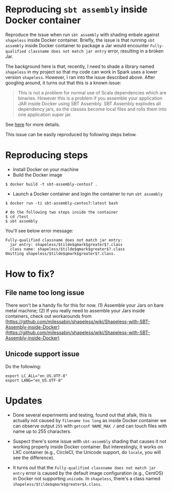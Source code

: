 # Reproducing `sbt assembly` inside Docker container

Reproduce the issue when run `sbt assembly` with shading enbale against `shapeless` inside Docker
container. Briefly, the issue is that running `sbt assembly` inside Docker container to package a
Jar would encounter `Fully-qualified classname does not match jar entry` error, resulting in a broken Jar.

The background here is that, recently, I need to shade a library named `shapeless` in my project so
that my code can work in Spark uses a lower version `shapeless`. However, I ran into the issue
described above. After googling around, it turns out that this is a known issue:

> This is not a problem for normal use of Scala dependencies which are binaries. However this is a
problem if you assemble your application JAR inside Docker using SBT Assembly. SBT Assembly explodes
all dependency jars, so the classes become local files and rolls them into one application super
jar.


See [here](https://github.com/milessabin/shapeless/wiki/Shapeless-with-SBT-Assembly-inside-Docker)
for more details.

This issue can be easily reproduced by following steps below.

# Reproducing steps

* Install Docker on your machine
* Build the Docker image

```shell
$ docker build -t sbt-assembly-centos7 .
```

* Launch a Docker container and login the container to run `sbt assembly`

```shell
$ docker run -ti sbt-assembly-centos7:latest bash

# do the following two steps inside the container
$ cd /test
$ sbt assembly
```

You'll see below error message:

```shell
Fully-qualified classname does not match jar entry:
  jar entry: shapeless/$tilde$qmark$greater$?.class
  class name: shapeless/$tilde$qmark$greater$?.class
Omitting shapeless/$tilde$qmark$greater$?.class.
```

# How to fix?

## File name too long issue

There won't be a handy fix for this for now. (1) Assemble your Jars on bare metal machine; (2) If
you really need to assemble your Jars inside containers, check out workarounds from
[https://github.com/milessabin/shapeless/wiki/Shapeless-with-SBT-Assembly-inside-Docker](https://github.com/milessabin/shapeless/wiki/Shapeless-with-SBT-Assembly-inside-Docker)

## Unicode support issue

Do the following:

```shell
export LC_ALL="en_US.UTF-8"
export LANG="en_US.UTF-8"
```

# Updates

* Done several experiments and testing, found out that afaik, this is actually not caused by
`filename too long` as inside Docker container we can observe output `255` with `getconf NAME_MAX /`
and can touch files with name up to 255 characters.

* Suspect there's some issue with `sbt-assembly` shading that causes it not working properly inside
Docker container. But interestingly, it works on LXC container (e.g., CircleCI, the Unicode support,
do `locale`, you will see the difference).

* It turns out that the `Fully-qualified classname does not match jar entry` error is caused by the
default image configuration (e.g., CentOS) in Docker not supporting `unicode`. In `shapeless`,
there's a class named `shapeless/$tilde$qmark$greater$λ.class`.
```
